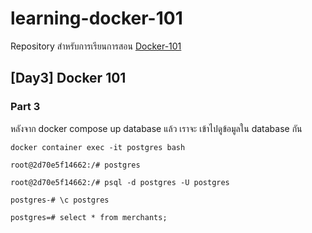 # learning-docker-101

Repository สำหรับการเรียนการสอน [Docker-101](https://github.com/actlook25957/docker-101) 


## [Day3] Docker 101 


### Part 3
หลังจาก docker compose up database แล้ว เราจะ เข้าไปดูข้อมูลใน database กัน

```
docker container exec -it postgres bash
```

```
root@2d70e5f14662:/# postgres
```

```
root@2d70e5f14662:/# psql -d postgres -U postgres
```

```
postgres-# \c postgres
```

```
postgres=# select * from merchants;
```



